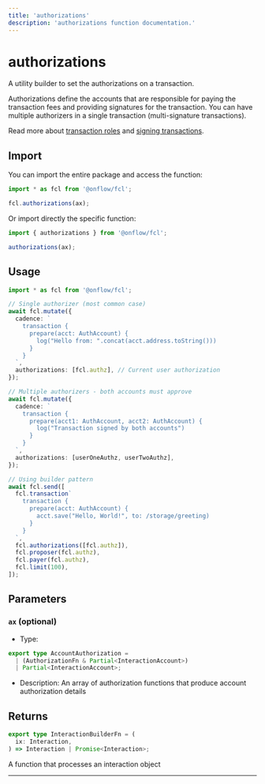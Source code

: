 ```yaml
---
title: 'authorizations'
description: 'authorizations function documentation.'
---
```


<!-- THIS DOCUMENT IS AUTO-GENERATED FROM [onflow/fcl/../sdk/src/build/cadence/build-authorizations.ts](https://github.com/onflow/fcl-js/tree/master/packages/fcl/../sdk/src/build/cadence/build-authorizations.ts). DO NOT EDIT MANUALLY -->

# authorizations

A utility builder to set the authorizations on a transaction.

Authorizations define the accounts that are responsible for paying the transaction fees and providing signatures for the transaction.
You can have multiple authorizers in a single transaction (multi-signature transactions).

Read more about [transaction roles](https://docs.onflow.org/concepts/transaction-signing/) and [signing transactions](https://docs.onflow.org/concepts/accounts-and-keys/).

## Import

You can import the entire package and access the function:

```typescript
import * as fcl from '@onflow/fcl';

fcl.authorizations(ax);
```

Or import directly the specific function:

```typescript
import { authorizations } from '@onflow/fcl';

authorizations(ax);
```

## Usage

```typescript
import * as fcl from '@onflow/fcl';

// Single authorizer (most common case)
await fcl.mutate({
  cadence: `
    transaction {
      prepare(acct: AuthAccount) {
        log("Hello from: ".concat(acct.address.toString()))
      }
    }
  `,
  authorizations: [fcl.authz], // Current user authorization
});

// Multiple authorizers - both accounts must approve
await fcl.mutate({
  cadence: `
    transaction {
      prepare(acct1: AuthAccount, acct2: AuthAccount) {
        log("Transaction signed by both accounts")
      }
    }
  `,
  authorizations: [userOneAuthz, userTwoAuthz],
});

// Using builder pattern
await fcl.send([
  fcl.transaction`
    transaction {
      prepare(acct: AuthAccount) {
        acct.save("Hello, World!", to: /storage/greeting)
      }
    }
  `,
  fcl.authorizations([fcl.authz]),
  fcl.proposer(fcl.authz),
  fcl.payer(fcl.authz),
  fcl.limit(100),
]);
```

## Parameters

### `ax` (optional)

- Type:

```typescript
export type AccountAuthorization =
  | (AuthorizationFn & Partial<InteractionAccount>)
  | Partial<InteractionAccount>;
```

- Description: An array of authorization functions that produce account authorization details

## Returns

```typescript
export type InteractionBuilderFn = (
  ix: Interaction,
) => Interaction | Promise<Interaction>;
```

A function that processes an interaction object

---

